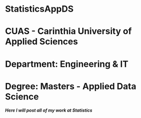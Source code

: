 # StatisticsAppDS
# CUAS - Carinthia University of Applied Sciences
# Department: Engineering & IT
# Degree: Masters - Applied Data Science

##### Here I will post all of my work at Statistics
